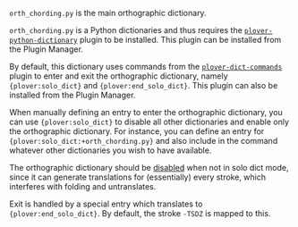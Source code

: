 `orth_chording.py` is the main orthographic dictionary.

`orth_chording.py` is a Python dictionaries and thus requires the [`plover-python-dictionary`](https://pypi.org/project/plover-python-dictionary/) plugin to be installed. This plugin can be installed from the Plugin Manager.

By default, this dictionary uses commands from the [`plover-dict-commands`](https://pypi.org/project/plover-dict-commands/) plugin to enter and exit the orthographic dictionary, namely `{plover:solo_dict}` and `{plover:end_solo_dict}`.  This plugin can also be installed from the Plugin Manager.

When manually defining an entry to enter the orthographic dictionary, you can use `{plover:solo_dict}` to disable all other dictionaries and enable only the orthographic dictionary. For instance, you can define an entry for `{plover:solo_dict:+orth_chording.py}` and also include in the command whatever other dictionaries you wish to have available.

The orthographic dictionary should be <u>disabled</u> when not in solo dict mode, since it can generate translations for (essentially) every stroke, which interferes with folding and untranslates.

Exit is handled by a special entry which translates to `{plover:end_solo_dict}`. By default, the stroke `-TSDZ` is mapped to this.